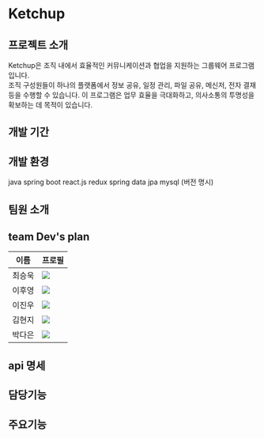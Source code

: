 # Ketchup

## 프로젝트 소개

Ketchup은 조직 내에서 효율적인 커뮤니케이션과 협업을 지원하는 그룹웨어 프로그램 입니다.  
조직 구성원들이 하나의 플랫폼에서 정보 공유, 일정 관리, 파일 공유, 메신저, 전자 결재 등을 수행할 수 있습니다. 이 프로그램은 업무 효율을 극대화하고, 의사소통의 투명성을 확보하는 데 목적이 있습니다.

## 개발 기간

## 개발 환경
java
spring boot
react.js
redux
spring data jpa
mysql
(버전 명시)

## 팀원 소개
## team Dev's plan
| 이름 | 프로필 |
| --- | --- |
| 최승욱 | [<img src="https://img.shields.io/badge/Github-Link-ffffff?logo=Github">](https://github.com/miniato2) |
| 이후영 | [<img src="https://img.shields.io/badge/Github-Link-ffffff?logo=Github">](https://github.com/2eehy) |
| 이진우 | [<img src="https://img.shields.io/badge/Github-Link-ffffff?logo=Github">](https://github.com/JayLee-98) |
| 김현지 | [<img src="https://img.shields.io/badge/Github-Link-ffffff?logo=Github">](https://github.com/KIMHYEONJI13) |
| 박다은 | [<img src="https://img.shields.io/badge/Github-Link-ffffff?logo=Github">](https://github.com/daeun100299) |

## api 명세

## 담당기능
## 주요기능



